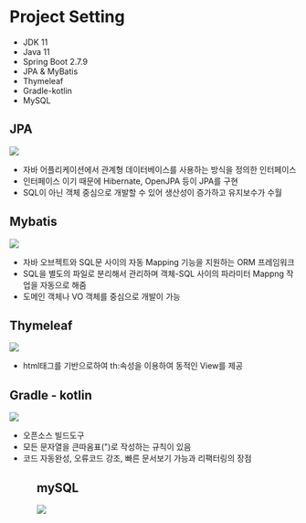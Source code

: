 # Project Setting
<ul>
  <li> JDK 11 </li>
  <li> Java 11 </li>
  <li> Spring Boot 2.7.9 </li>
  <li> JPA & MyBatis </li>
  <li> Thymeleaf </li>
  <li> Gradle-kotlin </li>
  <li> MySQL </li>
</ul>

<h2> JPA </h2>
<img src="https://user-images.githubusercontent.com/96382179/221764930-478b6776-7e0b-43a1-beca-34a1fda7f358.png"/>
<ul>
  <li>자바 어플리케이션에서 관계형 데이터베이스를 사용하는 방식을 정의한 인터페이스</li>
  <li>인터페이스 이기 때문에 Hibernate, OpenJPA 등이 JPA를 구현</li>
  <li>SQL이 아닌 객체 중심으로 개발할 수 있어 생산성이 증가하고 유지보수가 수월</li>
  </ul>

<h2> Mybatis </h2>
<img src="https://user-images.githubusercontent.com/96382179/221769559-6ae21d2b-42ba-48a9-a283-3d9990b6f66a.png"/>
<ul>
  <li>자바 오브젝트와 SQL문 사이의 자동 Mapping 기능을 지원하는 ORM 프레임워크</li>
  <li>SQL을 별도의 파일로 분리해서 관리하며 객체-SQL 사이의 파라미터 Mappng 작업을 자동으로 해줌</li>
  <li>도메인 객체나 VO 객체를 중심으로 개발이 가능</li>
</ul>

<h2> Thymeleaf </h2>
<img src="https://user-images.githubusercontent.com/96382179/221768510-b0c5da66-7f0f-4b0b-a444-ff64e08bb7e1.png">
<ul>
  <li>html태그를 기반으로하여 th:속성을 이용하여 동적인 View를 제공</li>
</ul>

<h2> Gradle - kotlin </h2>
<img src="https://user-images.githubusercontent.com/96382179/221769624-bdef03ce-59de-4622-84b7-7d5a77360fd3.png"/>
<ul>
  <li>오픈소스 빌드도구</li>
  <li>모든 문자열을 큰따옴표(")로 작성하는 규칙이 있음</li>
  <li>코드 자동완성, 오류코드 강조, 빠른 문서보기 가능과 리팩터링의 장점</li>
<ul>

<h2> mySQL </h2>
<img src="https://user-images.githubusercontent.com/96382179/221769782-9d49cf69-33b9-4a5f-b67e-b634ad113ecb.png">

